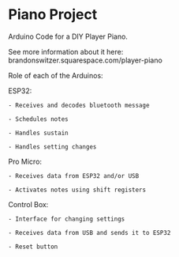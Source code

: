# Piano Project
Arduino Code for a DIY Player Piano.

See more information about it here: brandonswitzer.squarespace.com/player-piano

Role of each of the Arduinos:

  ESP32:
  
    - Receives and decodes bluetooth message
    
    - Schedules notes
    
    - Handles sustain
    
    - Handles setting changes
    
  Pro Micro:
  
    - Receives data from ESP32 and/or USB
    
    - Activates notes using shift registers
    
  Control Box:
  
    - Interface for changing settings
    
    - Receives data from USB and sends it to ESP32
    
    - Reset button
